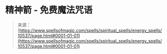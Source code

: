 <!--yml

category: 未分类

date: 2024-06-12 18:47:12

-->

# 精神箭 - 免费魔法咒语

> 来源：[https://www.spellsofmagic.com/spells/spiritual_spells/energy_spells/10537/page.html#0001-01-01](https://www.spellsofmagic.com/spells/spiritual_spells/energy_spells/10537/page.html#0001-01-01)
